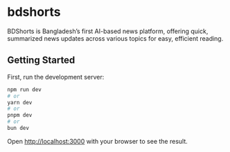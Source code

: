 # bdshorts

BDShorts is Bangladesh’s first AI-based news platform, offering quick, summarized news updates across various topics for easy, efficient reading.

## Getting Started

First, run the development server:

```bash
npm run dev
# or
yarn dev
# or
pnpm dev
# or
bun dev
```

Open [http://localhost:3000](http://localhost:3000) with your browser to see the result.
